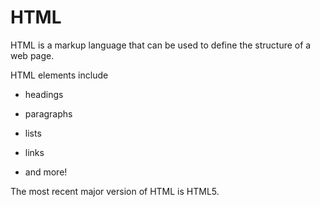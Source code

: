 # HTML

HTML is a markup language that can be used to define the structure of a web page.

HTML elements include

* headings

* paragraphs

* lists

* links

* and more!

The most recent major version of HTML is HTML5.